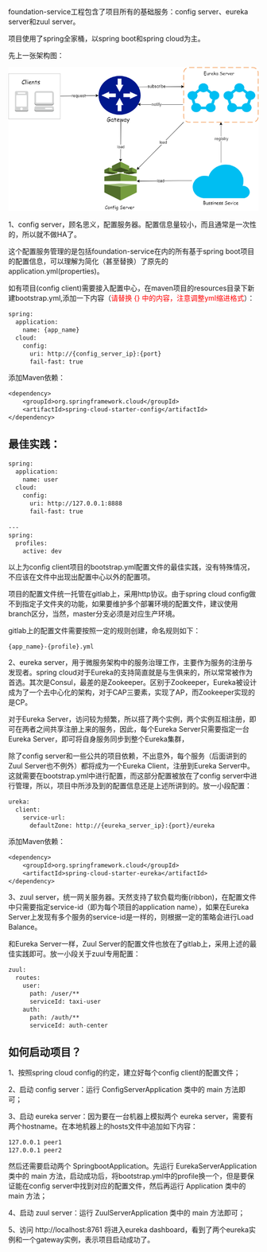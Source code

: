foundation-service工程包含了项目所有的基础服务：config server、eureka server和zuul server。 

项目使用了spring全家桶，以spring boot和spring cloud为主。 


先上一张架构图：

![foundation-service架构图](https://github.com/liu-weihao/foundation-service/blob/master/architecture.png?raw=true)

1、config server，顾名思义，配置服务器。配置信息量较小，而且通常是一次性的，所以就不做HA了。

这个配置服务管理的是包括foundation-service在内的所有基于spring boot项目的配置信息，可以理解为简化（甚至替换）了原先的application.yml(properties)。

如有项目(config client)需要接入配置中心，在maven项目的resources目录下新建bootstrap.yml,添加一下内容（<font color=red>请替换 {} 中的内容，注意调整yml缩进格式</font>）：

	spring:
	  application:
	    name: {app_name}
	  cloud:
	    config:
	      uri: http://{config_server_ip}:{port}
	      fail-fast: true

添加Maven依赖：

	<dependency>
		<groupId>org.springframework.cloud</groupId>
		<artifactId>spring-cloud-starter-config</artifactId>
	</dependency>

## 最佳实践： ##
	spring:
	  application:
	    name: user
	  cloud:
	    config:
	      uri: http://127.0.0.1:8888
	      fail-fast: true
	
	---
	spring:
	  profiles:
	    active: dev

以上为config client项目的bootstrap.yml配置文件的最佳实践，没有特殊情况，不应该在文件中出现出配置中心以外的配置项。

项目的配置文件统一托管在gitlab上，采用http协议。由于spring cloud config做不到指定子文件夹的功能，如果要维护多个部署环境的配置文件，建议使用branch区分，当然，master分支必须是对应生产环境。

gitlab上的配置文件需要按照一定的规则创建，命名规则如下：
	
	{app_name}-{profile}.yml

2、eureka server，用于微服务架构中的服务治理工作，主要作为服务的注册与发现者。spring cloud对于Eureka的支持简直就是与生俱来的，所以常常被作为首选。其次是Consul，最差的是Zookeeper。区别于Zookeeper，Eureka被设计成为了一个去中心化的架构，对于CAP三要素，实现了AP，而Zookeeper实现的是CP。

对于Eureka Server，访问较为频繁，所以搭了两个实例，两个实例互相注册，即可在两者之间共享注册上来的服务，因此，每个Eureka Server只需要指定一台Eureka Server，即可将自身服务同步到整个Eureka集群，

除了config server和一些公共的项目依赖，不出意外，每个服务（后面讲到的Zuul Server也不例外）都将成为一个Eureka Client，注册到Eureka Server中。这就需要在bootstrap.yml中进行配置，而这部分配置被放在了config server中进行管理，所以，项目中所涉及到的配置信息还是上述所讲到的。放一小段配置：

	ureka:
	  client:
	    service-url:
	      defaultZone: http://{eureka_server_ip}:{port}/eureka

添加Maven依赖：

	<dependency>
		<groupId>org.springframework.cloud</groupId>
		<artifactId>spring-cloud-starter-eureka</artifactId>
	</dependency>

3、zuul server，统一网关服务器。天然支持了软负载均衡(ribbon)，在配置文件中只需要指定service-id（即为每个项目的application name），如果在Eureka Server上发现有多个服务的service-id是一样的，则根据一定的策略会进行Load Balance。

和Eureka Server一样，Zuul Server的配置文件也放在了gitlab上，采用上述的最佳实践即可。放一小段关于zuul专用配置：

	zuul:
	  routes:
	    user:
	      path: /user/**
	      serviceId: taxi-user
	    auth:
	      path: /auth/**
	      serviceId: auth-center


## 如何启动项目？ ##

1、按照spring cloud config的约定，建立好每个config client的配置文件；

2、启动 config server：运行 ConfigServerApplication 类中的 main 方法即可；

3、启动 eureka server：因为要在一台机器上模拟两个 eureka server，需要有两个hostname。在本地机器上的hosts文件中追加如下内容：

	127.0.0.1 peer1
	127.0.0.1 peer2

然后还需要启动两个 SpringbootApplication。先运行 EurekaServerApplication 类中的 main 方法，启动成功后，将bootstrap.yml中的profile换一个，但是要保证能在config server中找到对应的配置文件，然后再运行 Application 类中的 main 方法；

4、启动 zuul server：运行 ZuulServerApplication 类中的 main 方法即可；

5、访问 http://localhost:8761 将进入eureka dashboard，看到了两个eureka实例和一个gateway实例，表示项目启动成功了。